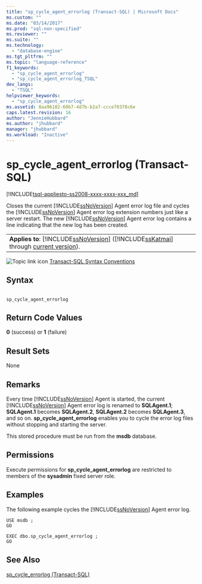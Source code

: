 ```yaml
---
title: "sp_cycle_agent_errorlog (Transact-SQL) | Microsoft Docs"
ms.custom: ""
ms.date: "03/14/2017"
ms.prod: "sql-non-specified"
ms.reviewer: ""
ms.suite: ""
ms.technology: 
  - "database-engine"
ms.tgt_pltfrm: ""
ms.topic: "language-reference"
f1_keywords: 
  - "sp_cycle_agent_errorlog"
  - "sp_cycle_agent_errorlog_TSQL"
dev_langs: 
  - "TSQL"
helpviewer_keywords: 
  - "sp_cycle_agent_errorlog"
ms.assetid: 8aa96182-60b7-4d7b-b2a7-ccce70378c6e
caps.latest.revision: 16
author: "JennieHubbard"
ms.author: "jhubbard"
manager: "jhubbard"
ms.workload: "Inactive"
---
```

# sp_cycle_agent_errorlog (Transact-SQL)
[!INCLUDE[tsql-appliesto-ss2008-xxxx-xxxx-xxx_md](../../includes/tsql-appliesto-ss2008-xxxx-xxxx-xxx-md.md)]

  Closes the current [!INCLUDE[ssNoVersion](../../includes/ssnoversion-md.md)] Agent error log file and cycles the [!INCLUDE[ssNoVersion](../../includes/ssnoversion-md.md)] Agent error log extension numbers just like a server restart. The new [!INCLUDE[ssNoVersion](../../includes/ssnoversion-md.md)] Agent error log contains a line indicating that the new log has been created.  
  
||  
|-|  
|**Applies to**: [!INCLUDE[ssNoVersion](../../includes/ssnoversion-md.md)] ([!INCLUDE[ssKatmai](../../includes/sskatmai-md.md)] through [current version](http://go.microsoft.com/fwlink/p/?LinkId=299658)).|  
  
 ![Topic link icon](../../database-engine/configure-windows/media/topic-link.gif "Topic link icon") [Transact-SQL Syntax Conventions](../../t-sql/language-elements/transact-sql-syntax-conventions-transact-sql.md)  
  
## Syntax  
  
```  
  
sp_cycle_agent_errorlog  
```  
  
## Return Code Values  
 **0** (success) or **1** (failure)  
  
## Result Sets  
 None  
  
## Remarks  
 Every time [!INCLUDE[ssNoVersion](../../includes/ssnoversion-md.md)] Agent is started, the current [!INCLUDE[ssNoVersion](../../includes/ssnoversion-md.md)] Agent error log is renamed to **SQLAgent.1**; **SQLAgent.1** becomes **SQLAgent.2**, **SQLAgent.2** becomes **SQLAgent.3**, and so on. **sp_cycle_agent_errorlog** enables you to cycle the error log files without stopping and starting the server.  
  
 This stored procedure must be run from the **msdb** database.  
  
## Permissions  
 Execute permissions for **sp_cycle_agent_errorlog** are restricted to members of the **sysadmin** fixed server role.  
  
## Examples  
 The following example cycles the [!INCLUDE[ssNoVersion](../../includes/ssnoversion-md.md)] Agent error log.  
  
```  
USE msdb ;  
GO  
  
EXEC dbo.sp_cycle_agent_errorlog ;  
GO  
```  
  
## See Also  
 [sp_cycle_errorlog &#40;Transact-SQL&#41;](../../relational-databases/system-stored-procedures/sp-cycle-errorlog-transact-sql.md)  
  
  
